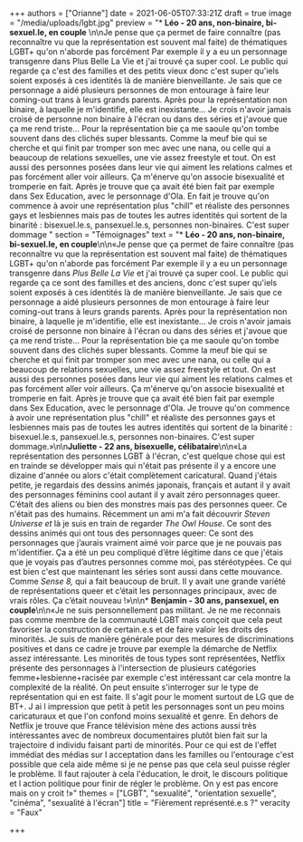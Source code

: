 +++
authors = ["Orianne"]
date = 2021-06-05T07:33:21Z
draft = true
image = "/media/uploads/lgbt.jpg"
preview = "* **Léo - 20 ans, non-binaire, bi-sexuel.le, en couple** \n\nJe pense que ça permet de faire connaître (pas reconnaître vu que la représentation est souvent mal faite) de thématiques LGBT+ qu'on n'aborde pas forcément Par exemple il y a eu un personnage transgenre dans Plus Belle La Vie et j'ai trouvé ça super cool. Le public qui regarde ça c'est des familles et des petits vieux donc c'est super qu'iels soient exposés à ces identités là de manière bienveillante. Je sais que ce personnage a aidé plusieurs personnes de mon entourage à faire leur coming-out trans à leurs grands parents. Après pour la représentation non binaire, à laquelle je m'identifie, elle est inexistante... Je crois n'avoir jamais croisé de personne non binaire à l'écran ou dans des séries et j'avoue que ça me rend triste...  Pour la représentation bie ça me saoule qu'on tombe souvent dans des clichés super blessants. Comme la meuf bie qui se cherche et qui finit par tromper son mec avec une nana, ou celle qui a  beaucoup de relations sexuelles, une vie assez freestyle et tout. On est aussi des personnes posées dans leur vie qui aiment les relations calmes et pas forcément aller voir ailleurs. Ça m'énerve qu'on associe bisexualité et tromperie en fait. Après je trouve que ça avait été bien fait par exemple dans Sex Education, avec le personnage d'Ola. En fait je trouve qu'on commence à avoir une représentation plus \"chill\" et réaliste des personnes gays et lesbiennes mais pas de toutes les autres identités qui sortent de la binarité : bisexuel.le.s, pansexuel.le.s, personnes non-binaires. C'est super dommage "
section = "Témoignages"
text = "* **Léo - 20 ans, non-binaire, bi-sexuel.le, en couple**\n\n«Je pense que ça permet de faire connaître (pas reconnaître vu que la représentation est souvent mal faite) de thématiques LGBT+ qu'on n'aborde pas forcément Par exemple il y a eu un personnage transgenre dans _Plus Belle La Vie_ et j'ai trouvé ça super cool. Le public qui regarde ça ce sont des familles et des anciens, donc c'est super qu'iels soient exposés à ces identités là de manière bienveillante. Je sais que ce personnage a aidé plusieurs personnes de mon entourage à faire leur coming-out trans à leurs grands parents. Après pour la représentation non binaire, à laquelle je m'identifie, elle est inexistante... Je crois n'avoir jamais croisé de personne non binaire à l'écran ou dans des séries et j'avoue que ça me rend triste...  Pour la représentation bie ça me saoule qu'on tombe souvent dans des clichés super blessants. Comme la meuf bie qui se cherche et qui finit par tromper son mec avec une nana, ou celle qui a  beaucoup de relations sexuelles, une vie assez freestyle et tout. On est aussi des personnes posées dans leur vie qui aiment les relations calmes et pas forcément aller voir ailleurs. Ça m'énerve qu'on associe bisexualité et tromperie en fait. Après je trouve que ça avait été bien fait par exemple dans Sex Education, avec le personnage d'Ola. Je trouve qu'on commence à avoir une représentation plus \"chill\" et réaliste des personnes gays et lesbiennes mais pas de toutes les autres identités qui sortent de la binarité : bisexuel.le.s, pansexuel.le.s, personnes non-binaires. C'est super dommage.»\n\n**Juliette - 22 ans, bisexuelle, célibataire**\n\n«La représentation des personnes LGBT à l'écran, c'est quelque chose qui est en trainde se développer mais qui n'était pas présente il y a encore une dizaine d'année ou alors c'était complètement caricatural.  Quand j'étais petite, je regardais des dessins animés japonais, français et autant il y avait des personnages féminins cool autant il y avait zéro personnages queer. C’était des aliens ou bien des monstres mais pas des personnes queer. Ce n'était pas des humains. Récemment un ami m'a fait découvrir _Steven Universe et_ là je suis en train de regarder _The Owl House_. Ce sont des dessins animés qui ont tous des personnages queer: Ce sont des personnages que j’aurais vraiment aimé voir parce que je ne pouvais pas m'identifier. Ça a été un peu compliqué d’être légitime dans ce que j'étais que je voyais pas d’autres personnes comme moi, pas stéréotypées. Ce qui est bien c'est que maintenant les séries sont aussi dans cette mouvance. Comme _Sense 8,_ qui a fait beaucoup de bruit. Il y avait une grande variété de représentations queer et c’était les personnages principaux, avec de vrais rôles. Ça c’était nouveau !»\n\n* **Benjamin - 30 ans, pansexuel, en couple**\n\n«Je ne suis personnellement pas militant. Je ne me reconnais pas comme membre de la communauté LGBT mais conçoit que cela peut favoriser la construction de certain.e.s et de faire valoir les droits des minorités. Je suis de manière générale pour des mesures de discriminations positives et dans ce cadre je trouve par exemple la démarche de Netflix assez intéressante. Les minorités de tous types sont représentées, Netflix présente des personnages à l'intersection de plusieurs catégories femme+lesbienne+racisée par exemple c'est intéressant car cela montre la complexité de la réalité.  On peut ensuite s'interroger sur le type de représentation qui en est faite. Il s'agit pour le moment surtout de LG que de BT+. J ai l impression que petit à petit les personnages sont un peu moins caricaturaux et que l'on confond moins sexualité et genre. En dehors de Netflix je trouve que France télévision mène des actions aussi très intéressantes avec de nombreux documentaires plutôt bien fait sur la trajectoire d individu faisant parti de minorités. Pour ce qui est de l'effet immédiat des médias sur l acceptation dans les familles ou l'entourage c'est possible que cela aide même si je ne pense pas que cela seul puisse régler le problème. Il faut rajouter à cela l'éducation, le droit, le discours politique et l action politique pour finir de régler le problème. On y est pas encore mais on y croit !»"
themes = ["LGBT", "sexualité", "orientation sexuelle", "cinéma", "sexualité à l'écran"]
title = "Fièrement représenté.e.s ?"
veracity = "Faux"

+++
